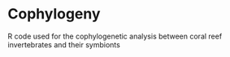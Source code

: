 # Cophylogeny

R code used for the cophylogenetic analysis between coral reef invertebrates and their symbionts
